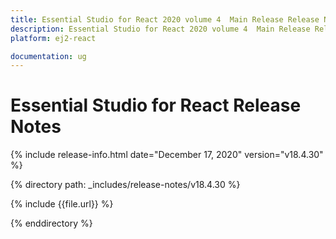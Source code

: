 ```yaml
---
title: Essential Studio for React 2020 volume 4  Main Release Release Notes  
description: Essential Studio for React 2020 volume 4  Main Release Release Notes  
platform: ej2-react

documentation: ug
---
```


# Essential Studio for  React  Release Notes  

{% include release-info.html date="December 17, 2020"   version="v18.4.30"  %} 

{% directory path: _includes/release-notes/v18.4.30 %}

{% include {{file.url}} %}

{% enddirectory %}
